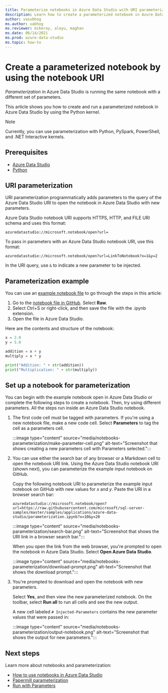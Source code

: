 ```yaml
---
title: Parameterize notebooks in Azure Data Studio with URI parameterization
description: Learn how to create a parameterized notebook in Azure Data Studio by using URI parameterization.
author: vasubhog
ms.author: vabhog
ms.reviewer: mikeray, alayu, maghan
ms.date: 06/14/2021
ms.prod: azure-data-studio
ms.topic: how-to
---
```


# Create a parameterized notebook by using the notebook URI

*Parameterization* in Azure Data Studio is running the same notebook with a different set of parameters.

This article shows you how to create and run a parameterized notebook in Azure Data Studio by using the Python kernel.

> [!NOTE]
> Currently, you can use parameterization with Python, PySpark, PowerShell, and .NET Interactive kernels.

## Prerequisites

- [Azure Data Studio](../download-azure-data-studio.md)
- [Python](https://www.python.org/downloads/)

## URI parameterization

URI parameterization programmatically adds parameters to the query of the Azure Data Studio URI to open the notebook in Azure Data Studio with new parameters.

Azure Data Studio notebook URI supports HTTPS, HTTP, and FILE URI schema and uses this format:  

`azuredatastudio://microsoft.notebook/open?url=`

To pass in parameters with an Azure Data Studio notebook URI, use this format:  

`azuredatastudio://microsoft.notebook/open?url=LinkToNotebook?x=1&y=2`

In the URI query, use `&` to indicate a new parameter to be injected.

## Parameterization example

You can use an [example notebook file](https://github.com/microsoft/sql-server-samples/blob/master/samples/applications/azure-data-studio/parameterization.ipynb) to go through the steps in this article:

1. Go to the [notebook file in GitHub](https://github.com/microsoft/sql-server-samples/blob/master/samples/applications/azure-data-studio/parameterization.ipynb). Select **Raw**.
1. Select Ctrl+S or right-click, and then save the file with the .ipynb extension.  
1. Open the file in Azure Data Studio.

Here are the contents and structure of the notebook:

```python
x = 2.0
y = 5.0
```

```python
addition = x + y
multiply = x * y
```

```python
print("Addition: " + str(addition))
print("Multiplication: " + str(multiply))
```

## Set up a notebook for parameterization

You can begin with the example notebook open in Azure Data Studio or complete the following steps to create a notebook. Then, try using different parameters. All the steps run inside an Azure Data Studio notebook.

1. The first code cell must be tagged with parameters. If you're using a new notebook file, make a new code cell. Select **Parameters** to tag the cell as a parameters cell.

   :::image type="content" source="media/notebooks-parameterization/make-parameter-cell.png" alt-text="Screenshot that shows creating a new parameters cell with Parameters selected.":::

1. You can use either the search bar of any browser or a Markdown cell to open the notebook URI link. Using the Azure Data Studio notebook URI (shown next), you can parameterize the example input notebook on GitHub.

   Copy the following notebook URI to parameterize the example input notebook on GitHub with new values for *x* and *y*. Paste the URI in a browser search bar:

   `azuredatastudio://microsoft.notebook/open?url=https://raw.githubusercontent.com/microsoft/sql-server-samples/master/samples/applications/azure-data-studio/parameterization.ipynb?x=10&y=20`

   :::image type="content" source="media/notebooks-parameterization/search-bar.png" alt-text="Screenshot that shows the URI link in a browser search bar.":::

   When you open the link from the web browser, you're prompted to open the notebook in Azure Data Studio. Select **Open Azure Data Studio**.

   :::image type="content" source="media/notebooks-parameterization/download-prompt.png" alt-text="Screenshot that shows the download prompt.":::

1. You're prompted to download and open the notebook with new parameters.

   Select **Yes**, and then view the new parameterized notebook. On the toolbar, select **Run all** to run all cells and see the new output.

   A new cell labeled `# Injected-Parameters` contains the new parameter values that were passed in:
 
   :::image type="content" source="media/notebooks-parameterization/output-notebook.png" alt-text="Screenshot that shows the output for new parameters.":::

## Next steps

Learn more about notebooks and parameterization:

- [How to use notebooks in Azure Data Studio](./notebooks-guidance.md)
- [Papermill parameterization](./parameterize-papermill.md)
- [Run with Parameters](./run-with-parameters.md)
